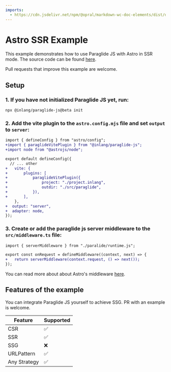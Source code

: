 ```yaml
---
imports:
  - https://cdn.jsdelivr.net/npm/@opral/markdown-wc-doc-elements/dist/doc-callout.js
---
```


# Astro SSR Example

This example demonstrates how to use Paraglide JS with Astro in SSR mode. The source code can be found [here](https://github.com/opral/monorepo/tree/main/inlang/packages/paraglide/paraglide-js/examples/astro).

<doc-callout type="tip">Pull requests that improve this example are welcome.</doc-callout>

## Setup

### 1. If you have not initialized Paraglide JS yet, run:

```bash
npx @inlang/paraglide-js@beta init
```

### 2. Add the vite plugin to the `astro.config.mjs` file and set `output` to `server`:

```diff
import { defineConfig } from "astro/config";
+import { paraglideVitePlugin } from "@inlang/paraglide-js";
+import node from "@astrojs/node";

export default defineConfig({
  // ... other
+	vite: {
+		plugins: [
+			paraglideVitePlugin({
+				project: "./project.inlang",
+				outdir: "./src/paraglide",
+			}),
+		],
	},
+  output: "server",
+  adapter: node,
});
```

### 3. Create or add the paraglide js server middleware to the `src/middleware.ts` file:

```diff
import { serverMiddleware } from "./paralide/runtime.js";

export const onRequest = defineMiddleware((context, next) => {
+	return serverMiddleware(context.request, () => next());
});
```

You can read more about about Astro's middleware [here](https://docs.astro.build/en/guides/middleware).

## Features of the example

<doc-callout type="info">You can integrate Paraglide JS yourself to achieve SSG. PR with an example is welcome.</doc-callout>

| Feature      | Supported |
| ------------ | --------- |
| CSR          | ✅        |
| SSR          | ✅        |
| SSG          | ❌        |
| URLPattern   | ✅        |
| Any Strategy | ✅        |